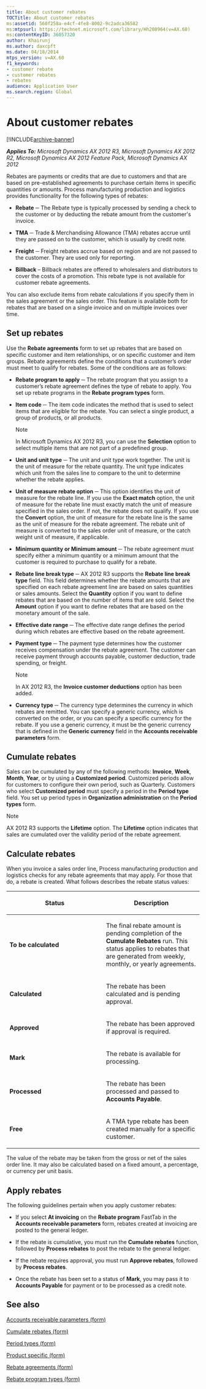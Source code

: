 ```yaml
---
title: About customer rebates
TOCTitle: About customer rebates
ms:assetid: 560f258a-e4cf-4fe8-8002-9c2adca36582
ms:mtpsurl: https://technet.microsoft.com/library/Hh208964(v=AX.60)
ms:contentKeyID: 36057320
author: Khairunj
ms.author: daxcpft
ms.date: 04/18/2014
mtps_version: v=AX.60
f1_keywords:
- customer rebate
- customer rebates
- rebates
audience: Application User
ms.search.region: Global
---
```


# About customer rebates 


[!INCLUDE[archive-banner](includes/archive-banner.md)]


_**Applies To:** Microsoft Dynamics AX 2012 R3, Microsoft Dynamics AX 2012 R2, Microsoft Dynamics AX 2012 Feature Pack, Microsoft Dynamics AX 2012_

Rebates are payments or credits that are due to customers and that are based on pre-established agreements to purchase certain items in specific quantities or amounts. Process manufacturing production and logistics provides functionality for the following types of rebates:

  - **Rebate** ─ The Rebate type is typically processed by sending a check to the customer or by deducting the rebate amount from the customer's invoice.

  - **TMA** ─ Trade & Merchandising Allowance (TMA) rebates accrue until they are passed on to the customer, which is usually by credit note. 

  - **Freight** ─ Freight rebates accrue based on region and are not passed to the customer. They are used only for reporting.

  - **Billback** – Billback rebates are offered to wholesalers and distributors to cover the costs of a promotion. This rebate type is not available for customer rebate agreements.

You can also exclude items from rebate calculations if you specify them in the sales agreement or the sales order. This feature is available both for rebates that are based on a single invoice and on multiple invoices over time.

## Set up rebates

Use the **Rebate agreements** form to set up rebates that are based on specific customer and item relationships, or on specific customer and item groups. Rebate agreements define the conditions that a customer’s order must meet to qualify for rebates. Some of the conditions are as follows:

  - **Rebate program to apply** ─ The rebate program that you assign to a customer’s rebate agreement defines the type of rebate to apply. You set up rebate programs in the **Rebate program types** form.

  - **Item code** ─ The item code indicates the method that is used to select items that are eligible for the rebate. You can select a single product, a group of products, or all products.
    

    > [!NOTE]
    > <P>In Microsoft Dynamics AX 2012 R3, you can use the <STRONG>Selection</STRONG> option to select multiple items that are not part of a predefined group.</P>



  - **Unit and unit type** ─ The unit and unit type work together. The unit is the unit of measure for the rebate quantity. The unit type indicates which unit from the sales line to compare to the unit to determine whether the rebate applies.

  - **Unit of measure rebate option** ─ This option identifies the unit of measure for the rebate line. If you use the **Exact match** option, the unit of measure for the rebate line must exactly match the unit of measure specified in the sales order. If not, the rebate does not qualify. If you use the **Convert** option, the unit of measure for the rebate line is the same as the unit of measure for the rebate agreement. The rebate unit of measure is converted to the sales order unit of measure, or the catch weight unit of measure, if applicable.

  - **Minimum quantity or Minimum amount** ─ The rebate agreement must specify either a minimum quantity or a minimum amount that the customer is required to purchase to qualify for a rebate.

  - **Rebate line break type** ─ AX 2012 R3 supports the **Rebate line break type** field. This field determines whether the rebate amounts that are specified on each rebate agreement line are based on sales quantities or sales amounts. Select the **Quantity** option if you want to define rebates that are based on the number of items that are sold. Select the **Amount** option if you want to define rebates that are based on the monetary amount of the sale.

  -  **Effective date range** ─ The effective date range defines the period during which rebates are effective based on the rebate agreement.

  - **Payment type** ─ The payment type determines how the customer receives compensation under the rebate agreement. The customer can receive payment through accounts payable, customer deduction, trade spending, or freight.
    

    > [!NOTE]
    > <P>In AX 2012 R3, the <STRONG>Invoice customer deductions</STRONG> option has been added.</P>



  - **Currency type** ─ The currency type determines the currency in which rebates are remitted. You can specify a generic currency, which is converted on the order, or you can specify a specific currency for the rebate. If you use a generic currency, it must be the generic currency that is defined in the **Generic currency** field in the **Accounts receivable parameters** form.

## Cumulate rebates

Sales can be cumulated by any of the following methods: **Invoice**, **Week**, **Month**, **Year**, or by using a **Customized period**. Customized periods allow for customers to configure their own period, such as Quarterly. Customers who select **Customized period** must specify a period in the **Period type** field. You set up period types in **Organization administration** on the **Period types** form.


> [!NOTE]
> <P>AX 2012 R3 supports the <STRONG>Lifetime</STRONG> option. The <STRONG>Lifetime</STRONG> option indicates that sales are cumulated over the validity period of the rebate agreement.</P>



## Calculate rebates

When you invoice a sales order line, Process manufacturing production and logistics checks for any rebate agreements that may apply. For those that do, a rebate is created. What follows describes the rebate status values:

<table>
<colgroup>
<col style="width: 50%" />
<col style="width: 50%" />
</colgroup>
<thead>
<tr class="header">
<th><p>Status</p></th>
<th><p>Description</p></th>
</tr>
</thead>
<tbody>
<tr class="odd">
<td><p><strong>To be calculated</strong></p></td>
<td><p>The final rebate amount is pending completion of the <strong>Cumulate Rebates</strong> run. This status applies to rebates that are generated from weekly, monthly, or yearly agreements.</p></td>
</tr>
<tr class="even">
<td><p><strong>Calculated</strong></p></td>
<td><p>The rebate has been calculated and is pending approval.</p></td>
</tr>
<tr class="odd">
<td><p><strong>Approved</strong></p></td>
<td><p>The rebate has been approved if approval is required.</p></td>
</tr>
<tr class="even">
<td><p><strong>Mark</strong></p></td>
<td><p>The rebate is available for processing.</p></td>
</tr>
<tr class="odd">
<td><p><strong>Processed</strong></p></td>
<td><p>The rebate has been processed and passed to <strong>Accounts Payable</strong>.</p></td>
</tr>
<tr class="even">
<td><p><strong>Free</strong></p></td>
<td><p>A TMA type rebate has been created manually for a specific customer.</p></td>
</tr>
</tbody>
</table>


The value of the rebate may be taken from the gross or net of the sales order line. It may also be calculated based on a fixed amount, a percentage, or currency per unit basis.

## Apply rebates

The following guidelines pertain when you apply customer rebates:

  - If you select **At invoicing** on the **Rebate program** FastTab in the **Accounts receivable parameters** form, rebates created at invoicing are posted to the general ledger.

  - If the rebate is cumulative, you must run the **Cumulate rebates** function, followed by **Process rebates** to post the rebate to the general ledger.

  - If the rebate requires approval, you must run **Approve rebates**, followed by **Process rebates**.

  - Once the rebate has been set to a status of **Mark**, you may pass it to **Accounts Payable** for payment or to be processed as a credit note.

## See also

[Accounts receivable parameters (form)](https://technet.microsoft.com/library/aa576993\(v=ax.60\))

[Cumulate rebates (form)](https://technet.microsoft.com/library/hh328729\(v=ax.60\))

[Period types (form)](https://technet.microsoft.com/library/aa586707\(v=ax.60\))

[Product specific (form)](https://technet.microsoft.com/library/hh227369\(v=ax.60\))

[Rebate agreements (form)](https://technet.microsoft.com/library/hh328681\(v=ax.60\))

[Rebate program types (form)](https://technet.microsoft.com/library/hh352270\(v=ax.60\))

  


